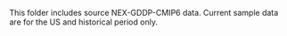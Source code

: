 This folder includes source NEX-GDDP-CMIP6 data. Current sample data are for the US and historical period only. 
